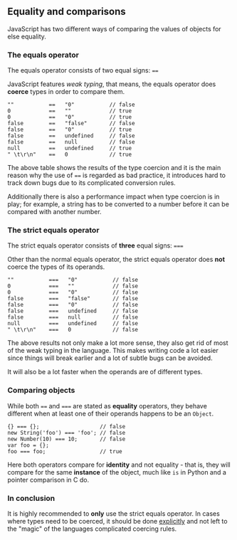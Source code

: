 ## Equality and comparisons

JavaScript has two different ways of comparing the values of objects for else
equality. 

### The equals operator

The equals operator consists of two equal signs: `==`

JavaScript features *weak typing*, that means, the equals operator does
**coerce** types in order to compare them.
    
    ""           ==   "0"           // false
    0            ==   ""            // true
    0            ==   "0"           // true
    false        ==   "false"       // false
    false        ==   "0"           // true
    false        ==   undefined     // false
    false        ==   null          // false
    null         ==   undefined     // true
    " \t\r\n"    ==   0             // true

The above table shows the results of the type coercion and it is the main reason 
why the use of `==` is regarded as bad practice, it introduces hard to track down
bugs due to its complicated conversion rules.

Additionally there is also a performance impact when type coercion is in play;
for example, a string has to be converted to a number before it can be compared
with another number.

### The strict equals operator

The strict equals operator consists of **three** equal signs: `===`

Other than the normal equals operator, the strict equals operator does **not**
coerce the types of its operands.

    ""           ===   "0"           // false
    0            ===   ""            // false
    0            ===   "0"           // false
    false        ===   "false"       // false
    false        ===   "0"           // false
    false        ===   undefined     // false
    false        ===   null          // false
    null         ===   undefined     // false
    " \t\r\n"    ===   0             // false

The above results not only make a lot more sense, they also get rid of most of
the weak typing in the language. This makes writing code a lot easier since
things will break earlier and a lot of subtle bugs can be avoided.

It will also be a lot faster when the operands are of different types.

### Comparing objects

While both `==` and `===` are stated as **equality** operators, they behave 
different when at least one of their operands happens to be an `Object`.

    {} === {};                   // false
    new String('foo') === 'foo'; // false
    new Number(10) === 10;       // false
    var foo = {};
    foo === foo;                 // true

Here both operators compare for **identity** and not equality - that is, they
will compare for the same **instance** of the object, much like `is` in Python 
and a pointer comparison in C do.

### In conclusion

It is highly recommended to **only** use the strict equals operator. In cases
where types need to be coerced, it should be done [explicitly](#casting) and not
left to the "magic" of the languages complicated coercing rules.

